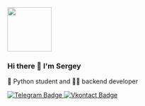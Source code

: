 <div id="header" align="left">
  <img src="https://media.giphy.com/media/MxZKME5mbgeXckKp14/giphy.gif" width="100"/>
</div>

### Hi there 👋  I'm Sergey 

🐍 Python student and 🧑‍💻 backend developer
<div id="badges">
  <a href="https://t.me/mysk2804">
    <img src="https://img.shields.io/badge/Telegram-blue?style=for-the-badge&logo=telegram&logoColor=white" alt="Telegram Badge"/>
  </a>
  <a href="https://vk.com/sk__97/">
    <img src="https://img.shields.io/badge/Vkontakte-blue?style=for-the-badge&logo=vk&logoColor=white" alt="Vkontact Badge"/>
  </a>
</div>
<img src="https://komarev.com/ghpvc/?username=Mysk2804&style=flat-square&color=blue" alt=""/>

